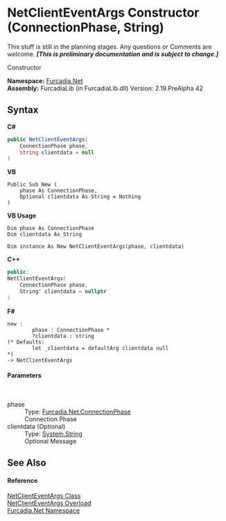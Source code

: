 # NetClientEventArgs Constructor (ConnectionPhase, String)
This stuff is still in the planning stages. Any questions or Comments are welcome. _**\[This is preliminary documentation and is subject to change.\]**_

Constructor

**Namespace:**&nbsp;<a href="N_Furcadia_Net">Furcadia.Net</a><br />**Assembly:**&nbsp;FurcadiaLib (in FurcadiaLib.dll) Version: 2.19.PreAlpha 42

## Syntax

**C#**<br />
``` C#
public NetClientEventArgs(
	ConnectionPhase phase,
	string clientdata = null
)
```

**VB**<br />
``` VB
Public Sub New ( 
	phase As ConnectionPhase,
	Optional clientdata As String = Nothing
)
```

**VB Usage**<br />
``` VB Usage
Dim phase As ConnectionPhase
Dim clientdata As String

Dim instance As New NetClientEventArgs(phase, clientdata)
```

**C++**<br />
``` C++
public:
NetClientEventArgs(
	ConnectionPhase phase, 
	String^ clientdata = nullptr
)
```

**F#**<br />
``` F#
new : 
        phase : ConnectionPhase * 
        ?clientdata : string 
(* Defaults:
        let _clientdata = defaultArg clientdata null
*)
-> NetClientEventArgs
```


#### Parameters
&nbsp;<dl><dt>phase</dt><dd>Type: <a href="T_Furcadia_Net_ConnectionPhase">Furcadia.Net.ConnectionPhase</a><br />Connection Phase</dd><dt>clientdata (Optional)</dt><dd>Type: <a href="http://msdn2.microsoft.com/en-us/library/s1wwdcbf" target="_blank">System.String</a><br />Optional Message</dd></dl>

## See Also


#### Reference
<a href="T_Furcadia_Net_NetClientEventArgs">NetClientEventArgs Class</a><br /><a href="Overload_Furcadia_Net_NetClientEventArgs__ctor">NetClientEventArgs Overload</a><br /><a href="N_Furcadia_Net">Furcadia.Net Namespace</a><br />